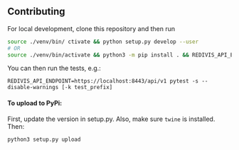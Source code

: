 ## Contributing

For local development, clone this repository and then run

```sh
source ./venv/bin/ ctivate && python setup.py develop --user
# OR
source ./venv/bin/activate && python3 -m pip install . && REDIVIS_API_ENDPOINT = https://localhost:8443/api/v1 python3 - W ignore
```

You can then run the tests, e.g.:

```
REDIVIS_API_ENDPOINT=https://localhost:8443/api/v1 pytest -s --disable-warnings [-k test_prefix]
```

#### To upload to PyPi:

First, update the version in setup.py.
Also, make sure `twine` is installed.
Then:

```
python3 setup.py upload
```